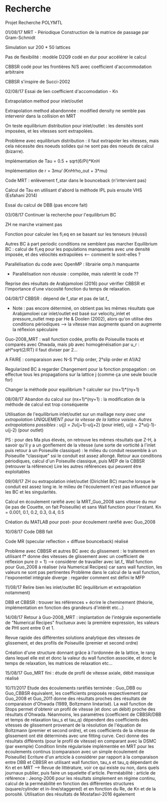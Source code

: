# Recherche
Projet Recherche POLYMTL

01/08/17
MRT - Périodique
Construction de la matrice de passage par Gram-Schmidt

Simulation sur 200 * 50 lattices

Pas de flexibilité : modèle D2Q9 codé en dur pour accélérer le calcul

CBBSR codé pour les frontières N/S avec coefficient d'accommodation arbitraire

CBBSR s'inspire de Succi-2002


02/08/17
Essai de lien coefficient d'accomodation - Kn

Extrapolation method pour inlet/outlet

Extrapolation method abandonnée : modified density ne semble pas intervenir dans la collision en MRT

On teste equilibrium distribution pour inlet/outlet : les densités sont imposées, et les vitesses sont extrapolées.

Problème avec equilibrium distribution : il faut extrapoler les vitesses, mais cela nécessite des noeuds solides qui ne sont pas des noeuds de calcul (bizarre).

Implémentation de Tau = 0.5 + sqrt(6/Pi)*KnH

Implémentation de r = 3*mu/ (KnH*rho_out + 3*mu)

Code MRT : enlèvement f_star dans le bounceback (n'intervient pas)

Calcul de Tau en utilisant d'abord la méthode IPL puis ensuite VHS (Esfahani 2014)

Essai du calcul de DBB (pas encore fait)

03/08/17
Continuer la recherche pour l'equilibrium BC

ZH ne marche vraiment pas

Fonction pour calculer les fi,eq en se basant sur les tenseurs (réussi)

Autres BC à part periodic conditions ne semblent pas marcher
Equilibrium BC : calcul de fi,eq pour les populations manquantes avec une densité imposée, et des vélocités extrapolées <-- comment le sont-elles ?

Parallélisation du code avec OpenMP : librairie omp.h manquante
   - Parallélisation non réussie : compilée, mais ralentit le code ??
  
Reprise des résultats de Arabjamoloei (2016) pour vérifier CBBSR et l'importance d'une viscosité fonction du temps de relaxation.
   
04/08/17
CBBSR : dépend de f_star et pas de lat.f_
   - Note : pas encore déterminé, on obtient pas les mêmes résultats que Arabjamoloei car inlet/outlet est basé sur velocity_inlet et pressure_outlet mep par He & Doolen (2002), alors qu'on utilise des conditions périodiques --> la vitesse max augmente quand on augmente la réflexion spéculaire

Guo-2008_MRT : wall function codée, profils de Poiseuille tracés et comparés avec Ohwada, mais pb avec homogénéisation par u_r : aH*sqrt(2/RT) il faut diviser par 2...

A FAIRE : comparaison avec N-S 1°slip order, 2°slip order et A1/A2

Regularized BC à regarder
Changement pour la fonction propagation : on effectue tous les propagations sur la lattice j (comme ça une seule boucle for)

Changer la méthode pour equilibrium ? calculer sur (nx+1)*(ny+1)

08/08/17
Abandon du calcul sur (nx+1)*(ny+1) : la modification de la méthode de calcul est trop conséquente

Utilisation de l'equilibrium inlet/outlet sur un maillage nx*ny avec une extrapolation UNIQUEMENT pour la vitesse de la lattice voisine.
Autres extrapolations possibles : u(j) = 2*u(j+1)-u(j+2) (pour inlet), u(j) = 2*u(j-1)-u(j-2) (pour outlet)

PS : pour des Ma plus élevés, on retrouve les mêmes résultats que Z-H, à savoir qu'il y a un gonflement de la vitesse (une sorte de vorticité à l'inlet puis retour à un Poiseuille classique) : le milieu du conduit ressemble à un Poiseuille "classique" ssi le conduit est assez allongé.
Retour aux conditions périodiques, calcul d'un Poiseuille classique, puis MEP de la CBBSR (retrouver la référence)
Lire les autres références qui peuvent être exploitables

09/08/17
ZH ou extrapolation inlet/outlet (Dirichlet BC) marche lorsque le conduit est assez long ie. le milieu de l'écoulement n'est pas influencé par les BC et les singularités.

Calcul en écoulement raréfié avec la MRT_Guo_2008 sans vitesse du mur (ie pas de Couette, on fait Poiseuille) et sans Wall function pour l'instant.
Kn = 0.001, 0.1, 0.2, 0.3, 0.4, 0.5

Création du MATLAB pour post- pour écoulement raréfié avec Guo_2008

10/08/17
Code DBB fait

Code MR (specular reflection + diffuse bounceback) réalisé

Problème avec CBBSR et autres BC avec du glissement : le traitement en utilisant f* donne des vitesses de glissement avec un coefficient de réflexion pure (r = 1) --> considérer de travailler avec lat.f_
Wall function pour Guo_2008 à réaliser (via Numerical Recipes) car sans wall function, les valeurs ne sont pas pertinentes
Problème dans le calcul de la wall function, l'exponentiel intégrale diverge : regarder comment est défini le MFP

11/08/17
Relire bien les inlet/outlet BC (equilibrium et extrapolation notamment)

DBB et CBBSR : trouver les références + écrire le cheminement (théorie, implémentation en fonction des grandeurs d'intérêt etc...)

14/08/17
Retour à Guo-2008_MRT : implantation de l'intégrale exponentielle de "Numerical Recipes" fructueux avec la première expression, les valeurs de PHI sont entre 0 et 1.

Revue rapide des différentes solutions analytique des vitesses de glissement, et des profils de Poiseuille (premier et second ordre)

Création d'une structure donnant grâce à l'ordonnée de la lattice, le rang dans lequel elle est et donc la valeur du wall function associée, et donc le temps de relaxation, les matrices de relaxation etc...

15/08/17
Guo_MRT fini : étude de profil de vitesse axiale, débit massique réalisé

10/11/2017
Etude des écoulements raréfiés terminée : Guo_DBB ou Guo_CBBSR équivalent, les coefficients proposés respectivement par Guo_2008 et Guo_2011 donne des résultats proches des résultats de comparaison d'Ohwada (1989, Boltzmann linéarisé).
La wall function de Stops permet d'obtenir un profil de vitesse (et donc un débit) proche des résultats d'Ohwada.
Néanmoins, les paramètres (coefficient de CBBSR/DBB et temps de relaxation tau_s et tau_q) dépendent des coefficients des vitesses de glissement provenant de la résolution de l'équation de Boltzmann (premier et second ordre), et ces coefficients de la vitesse de glissement ont été déterminés avec une fitting curve. Ceci donne des résultats différents (pour le profil de vitesse) en comparant avec la DSMC (par exemple) 
Condition limite régularisée implémentée en MRT pour les écoulements continus (comparaison avec un simple écoulement de Poiseuille)
Ecriture d'un artcicle à considérer par rapport à la comparaison entre DBB et CBBSR en utilisant wall function, tau_s et tau_q dépendant de Kn et en MRT --> Revue de littérature, voir ce qui existe ou non, dans quels journaux publier, puis faire un squelette d'article.
Perméabilité : article de référence : Jeong-2006 pour les résultats simplement en régime continu, calcul de la perméabilité en fonction des différentes structures (square/cylinder et in-line/staggered) et en fonction du Re, de Kn et de la porosité.
Utilisation des résultats de Mostafavi-2016 également
